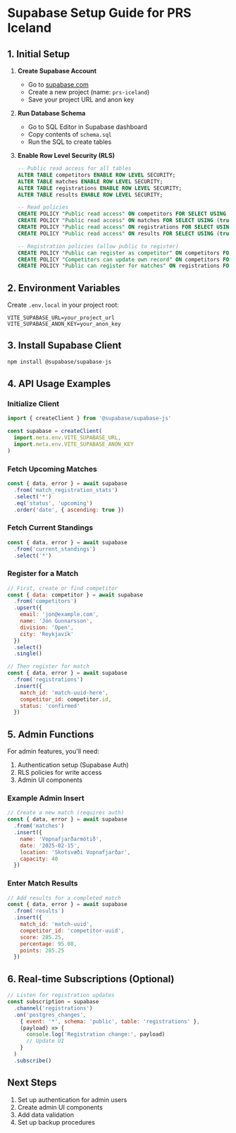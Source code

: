 # Supabase Setup Guide for PRS Iceland

## 1. Initial Setup

1. **Create Supabase Account**
   - Go to [supabase.com](https://supabase.com)
   - Create a new project (name: `prs-iceland`)
   - Save your project URL and anon key

2. **Run Database Schema**
   - Go to SQL Editor in Supabase dashboard
   - Copy contents of `schema.sql`
   - Run the SQL to create tables

3. **Enable Row Level Security (RLS)**
   ```sql
   -- Public read access for all tables
   ALTER TABLE competitors ENABLE ROW LEVEL SECURITY;
   ALTER TABLE matches ENABLE ROW LEVEL SECURITY;
   ALTER TABLE registrations ENABLE ROW LEVEL SECURITY;
   ALTER TABLE results ENABLE ROW LEVEL SECURITY;

   -- Read policies
   CREATE POLICY "Public read access" ON competitors FOR SELECT USING (true);
   CREATE POLICY "Public read access" ON matches FOR SELECT USING (true);
   CREATE POLICY "Public read access" ON registrations FOR SELECT USING (true);
   CREATE POLICY "Public read access" ON results FOR SELECT USING (true);
   
   -- Registration policies (allow public to register)
   CREATE POLICY "Public can register as competitor" ON competitors FOR INSERT WITH CHECK (true);
   CREATE POLICY "Competitors can update own record" ON competitors FOR UPDATE USING (true) WITH CHECK (true);
   CREATE POLICY "Public can register for matches" ON registrations FOR INSERT WITH CHECK (true);
   ```

## 2. Environment Variables

Create `.env.local` in your project root:
```
VITE_SUPABASE_URL=your_project_url
VITE_SUPABASE_ANON_KEY=your_anon_key
```

## 3. Install Supabase Client

```bash
npm install @supabase/supabase-js
```

## 4. API Usage Examples

### Initialize Client
```javascript
import { createClient } from '@supabase/supabase-js'

const supabase = createClient(
  import.meta.env.VITE_SUPABASE_URL,
  import.meta.env.VITE_SUPABASE_ANON_KEY
)
```

### Fetch Upcoming Matches
```javascript
const { data, error } = await supabase
  .from('match_registration_stats')
  .select('*')
  .eq('status', 'upcoming')
  .order('date', { ascending: true })
```

### Fetch Current Standings
```javascript
const { data, error } = await supabase
  .from('current_standings')
  .select('*')
```

### Register for a Match
```javascript
// First, create or find competitor
const { data: competitor } = await supabase
  .from('competitors')
  .upsert({ 
    email: 'jon@example.com',
    name: 'Jón Gunnarsson',
    division: 'Open',
    city: 'Reykjavík'
  })
  .select()
  .single()

// Then register for match
const { data, error } = await supabase
  .from('registrations')
  .insert({
    match_id: 'match-uuid-here',
    competitor_id: competitor.id,
    status: 'confirmed'
  })
```

## 5. Admin Functions

For admin features, you'll need:
1. Authentication setup (Supabase Auth)
2. RLS policies for write access
3. Admin UI components

### Example Admin Insert
```javascript
// Create a new match (requires auth)
const { data, error } = await supabase
  .from('matches')
  .insert({
    name: 'Vopnafjarðarmótið',
    date: '2025-02-15',
    location: 'Skotsvæði Vopnafjarðar',
    capacity: 40
  })
```

### Enter Match Results
```javascript
// Add results for a completed match
const { data, error } = await supabase
  .from('results')
  .insert({
    match_id: 'match-uuid',
    competitor_id: 'competitor-uuid',
    score: 285.25,
    percentage: 95.08,
    points: 285.25
  })
```

## 6. Real-time Subscriptions (Optional)

```javascript
// Listen for registration updates
const subscription = supabase
  .channel('registrations')
  .on('postgres_changes', 
    { event: '*', schema: 'public', table: 'registrations' },
    (payload) => {
      console.log('Registration change:', payload)
      // Update UI
    }
  )
  .subscribe()
```

## Next Steps

1. Set up authentication for admin users
2. Create admin UI components
3. Add data validation
4. Set up backup procedures